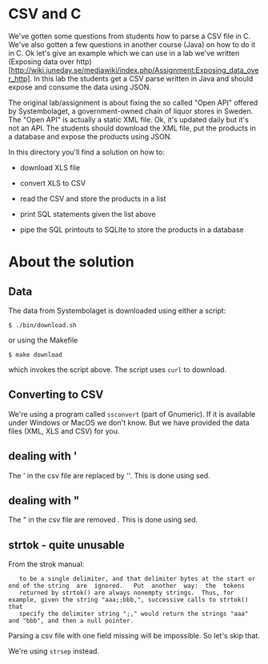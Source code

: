 # CSV and C

We've gotten some questions from students how to parse a CSV file in
C. We've also gotten a few questions in another course (Java) on how
to do it in C. Ok let's give an example which we can use in a lab
we've written (Exposing data over
http)[http://wiki.juneday.se/mediawiki/index.php/Assignment:Exposing_data_over_http]. In
this lab the students get a CSV parse written in Java and should
expose and consume the data using JSON.

The original lab/assignment is about fixing the so called "Open API"
offered by Systembolaget, a government-owned chain of liquor stores in
Sweden. The "Open API" is actually a static XML file. Ok, it's updated
daily but it's not an API. The students should download the XML file,
put the products in a database and expose the products using JSON.

In this directory you'll find a solution on how to:

* download XLS file

* convert XLS to CSV

* read the CSV and store the products in a list

* print SQL statements given the list above

* pipe the SQL printouts to SQLIte to store the products in a database

# About the solution

## Data

The data from Systembolaget is downloaded using either a script:
```
$ ./bin/download.sh
```

or using the Makefile
```
$ make download
```
which invokes the script above. The script uses ```curl``` to download.

## Converting to CSV

We're using a program called ```ssconvert``` (part of Gnumeric). If it is available under Windows or MacOS we don't know. But we have provided the data files (XML, XLS and CSV) for you.

## dealing with '

The ' in the csv file are replaced by ''. This is done using sed.

## dealing with "

The " in the csv file are removed . This is done using sed.

## strtok - quite unusable

From the strok manual:
```From  the  above description, it follows that a sequence of two or more contiguous delimiter bytes in the parsed string is considered
   to be a single delimiter, and that delimiter bytes at the start or end of the string  are  ignored.   Put  another  way:  the  tokens
   returned by strtok() are always nonempty strings.  Thus, for example, given the string "aaa;;bbb,", successive calls to strtok() that
   specify the delimiter string ";," would return the strings "aaa" and "bbb", and then a null pointer.
```

Parsing a csv file with one field missing will be impossible. So let's skip that.

We're using ```strsep``` instead.

